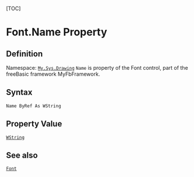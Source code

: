 [TOC]
# Font.Name Property

## Definition
Namespace: [`My.Sys.Drawing`](My.Sys.Drawing.md)
`Name` is property of the Font control, part of the freeBasic framework MyFbFramework.
## Syntax
```freeBasic
Name ByRef As WString
```
## Property Value
[`WString`]("https://www.freebasic.net/wiki/KeyPgWString")
## See also
[`Font`](Font.md)
